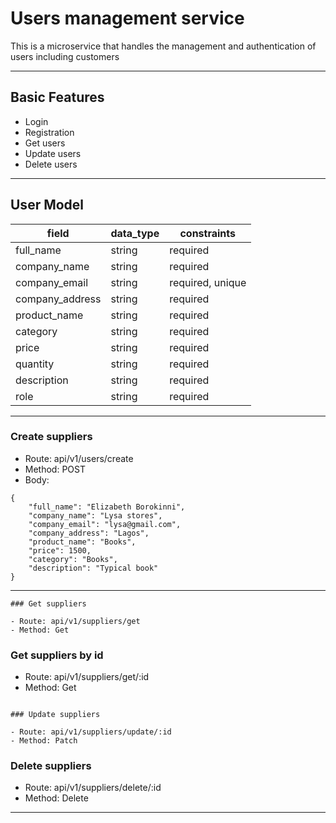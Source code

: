 # Users management service

This is a microservice that handles the management and authentication of users including customers

---

## Basic Features

- Login
- Registration
- Get users
- Update users
- Delete users

---

## User Model

| field                 | data_type | constraints      |
| ----------------      | --------- | ---------------- |
| full_name             | string    | required         |
| company_name          | string    | required         |
| company_email         | string    | required, unique |
| company_address       | string    | required         |
| product_name          | string    | required         |
| category              | string    | required         |
| price                 | string    | required         |
| quantity              | string    | required         |
| description           | string    | required         |
| role                  | string    | required         |

---

### Create suppliers

- Route: api/v1/users/create
- Method: POST
- Body:

```
{
    "full_name": "Elizabeth Borokinni",
    "company_name": "Lysa stores",
    "company_email": "lysa@gmail.com",
    "company_address": "Lagos",
    "product_name": "Books",
    "price": 1500,
    "category": "Books",
    "description": "Typical book"
}

```

---

```
### Get suppliers

- Route: api/v1/suppliers/get
- Method: Get

```
### Get suppliers by id

- Route: api/v1/suppliers/get/:id
- Method: Get

```

### Update suppliers

- Route: api/v1/suppliers/update/:id
- Method: Patch
```

### Delete suppliers

- Route: api/v1/suppliers/delete/:id
- Method: Delete

---